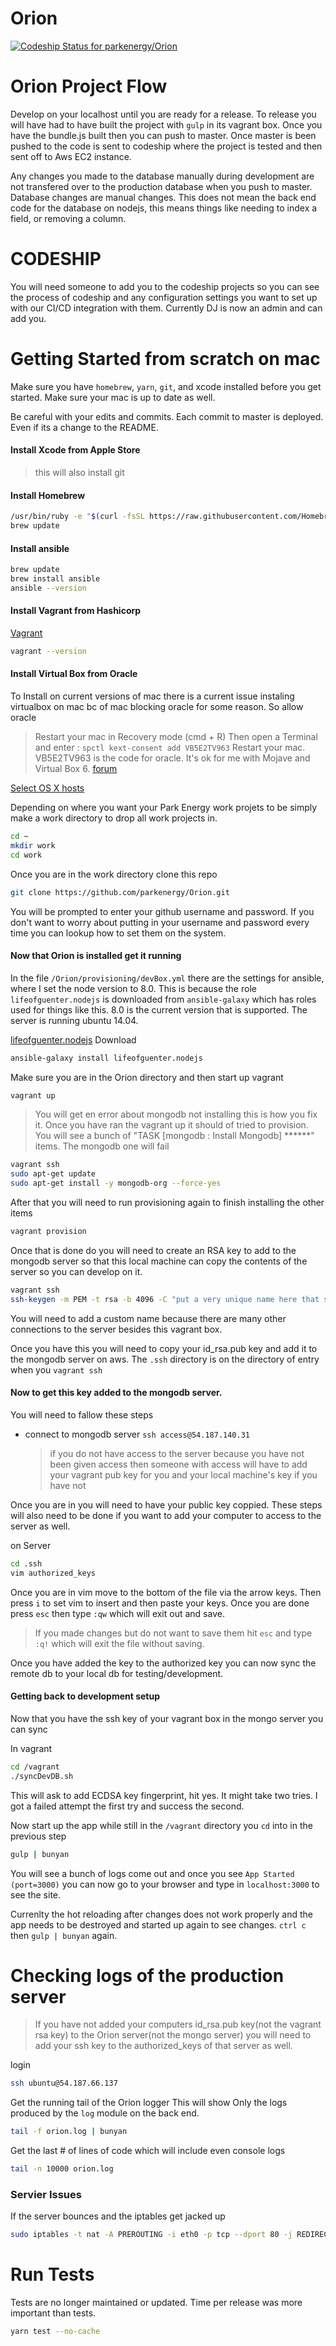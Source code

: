 # Orion
[ ![Codeship Status for parkenergy/Orion](https://app.codeship.com/projects/20ffebf0-bb31-0134-1980-1216d6335015/status?branch=master)](https://app.codeship.com/projects/195602)


# Orion Project Flow

Develop on your localhost until you are ready for a release. To release you will have had to have built the project 
with `gulp` in its vagrant box. Once you have the bundle.js built then you can push to master. Once master is been 
pushed to the code is sent to codeship where the project is tested and then sent off to Aws EC2 instance. 

Any changes you made to the database manually during development are not transfered over to the production database 
when you push to master. Database changes are manual changes. This does not mean the back end code for the database 
on nodejs, this means things like needing to index a field, or removing a column. 

# CODESHIP
You will need someone to add you to the codeship projects so you can see the process of codeship and any 
configuration settings you want to set up with our CI/CD integration with them. Currently DJ is now an admin and can 
add you.


# Getting Started from scratch on mac

Make sure you have `homebrew`, `yarn`, `git`, and xcode installed before you get started. Make sure your mac is up to
 date as well.
 
 
Be careful with your edits and commits. Each commit to master is deployed. Even if its a change to the README.
 
#### Install Xcode from Apple Store
> this will also install git

#### Install Homebrew
```bash
/usr/bin/ruby -e "$(curl -fsSL https://raw.githubusercontent.com/Homebrew/install/master/install)"
brew update
```

#### Install ansible

```bash
brew update
brew install ansible
ansible --version
``` 

#### Install Vagrant from Hashicorp

[Vagrant](https://www.vagrantup.com/downloads.html)

```bash
vagrant --version
```

#### Install Virtual Box from Oracle
 
To Install on current versions of mac there is a current issue instaling virtualbox on mac bc of mac blocking oracle 
for some reason. So allow oracle
> Restart your mac in Recovery mode (cmd + R)
  Then open a Terminal and enter : `spctl kext-consent add VB5E2TV963`
  Restart your mac.
  VB5E2TV963 is the code for oracle.
  It's ok for me with Mojave and Virtual Box 6.
  [forum](https://forums.virtualbox.org/viewtopic.php?f=8&t=84092&start=90)

[Select OS X hosts](https://www.virtualbox.org/wiki/Downloads)


Depending on where you want your Park Energy work projets to be simply make a work directory to drop all work 
projects in.

```bash
cd ~
mkdir work
cd work
```

Once you are in the work directory clone this repo

```bash
git clone https://github.com/parkenergy/Orion.git
```
You will be prompted to enter your github username and password. If you don't want to worry about putting in your 
username and password every time you can lookup how to set them on the system.

#### Now that Orion is installed get it running
In the file `/Orion/provisioning/devBox.yml` there are the settings for ansible, where I set the node version to 8.0.
 This is because the role `lifeofguenter.nodejs` is downloaded from `ansible-galaxy` which has roles used for things 
 like this. 8.0 is the current version that is supported. The server is running ubuntu 14.04. 
 
[lifeofguenter.nodejs](https://galaxy.ansible.com/lifeofguenter/nodejs) Download

```bash
ansible-galaxy install lifeofguenter.nodejs
```

Make sure you are in the Orion directory and then start up vagrant
```bash
vagrant up
```
> You will get en error about mongodb not installing this is how you fix it. Once you have ran the vagrant up it 
should of tried to provision. You will see a bunch of "TASK [mongodb : Install Mongodb] ******" items. The mongodb 
one will fail
 ```bash
 vagrant ssh
 sudo apt-get update
 sudo apt-get install -y mongodb-org --force-yes
 ```

After that you will need to run provisioning again to finish installing the other items
```bash
vagrant provision
```
Once that is done do you will need to create an RSA key to add to the mongodb server so that this local machine can 
copy the contents of the server so you can develop on it. 
```bash
vagrant ssh
ssh-keygen -m PEM -t rsa -b 4096 -C "put a very unique name here that says vagrant"
```
You will need to add a custom name because there are many other connections to the server besides this vagrant box.

Once you have this you will need to copy your id_rsa.pub key and add it to the mongodb server on aws. The `.ssh` 
directory is on the directory of entry when you `vagrant ssh`

#### Now to get this key added to the mongodb server.

You will need to fallow these steps
* connect to mongodb server `ssh access@54.187.140.31`
    > if you do not have access to the server because you have not been given access then someone with access will 
    have to add your vagrant pub key for you and your local machine's key if you have not 

Once you are in you will need to have your public key coppied. These steps will also need to be done if you want to 
add your computer to access to the server as well.

on Server
```bash
cd .ssh
vim authorized_keys
```
Once you are in vim move to the bottom of the file via the arrow keys. Then press `i` to set vim to insert and then 
paste your keys. Once you are done press `esc` then type `:qw` which will exit out and save.
> If you made changes but do not want to save them hit `esc` and type `:q!` which will exit the file without saving.

Once you have added the key to the authorized key you can now sync the remote db to your local db for 
testing/development.

#### Getting back to development setup
Now that you have the ssh key of your vagrant box in the mongo server you can sync

In vagrant
```bash
cd /vagrant
./syncDevDB.sh
```

This will ask to add ECDSA key fingerprint, hit yes. It might take two tries. I got a failed attempt the first try 
and success the second.

Now start up the app while still in the `/vagrant` directory you `cd` into in the previous step
```bash
gulp | bunyan
```
You will see a bunch of logs come out and once you see `App Started (port=3000)` you can now go to your browser and 
type in `localhost:3000` to see the site.

Currenlty the hot reloading after changes does not work properly and the app needs to be destroyed and started up 
again to see changes. `ctrl c` then `gulp | bunyan` again.

# Checking logs of the production server
> If you have not added your computers id_rsa.pub key(not the vagrant rsa key) to the Orion server(not the mongo 
server) you will need to add your ssh key to the authorized_keys of that server as well.

login
```bash
ssh ubuntu@54.187.66.137
```

Get the running tail of the Orion logger This will
show Only the logs produced by the `log` module on the back end.
```bash
tail -f orion.log | bunyan
```

Get the last # of lines of code which will include even console logs
```bash
tail -n 10000 orion.log
```


### Servier Issues 
If the server bounces and the iptables get jacked up

```bash
sudo iptables -t nat -A PREROUTING -i eth0 -p tcp --dport 80 -j REDIRECT --to-port 3000
```


# Run Tests
Tests are no longer maintained or updated. Time per release was more important than tests.

```bash
yarn test --no-cache
```


